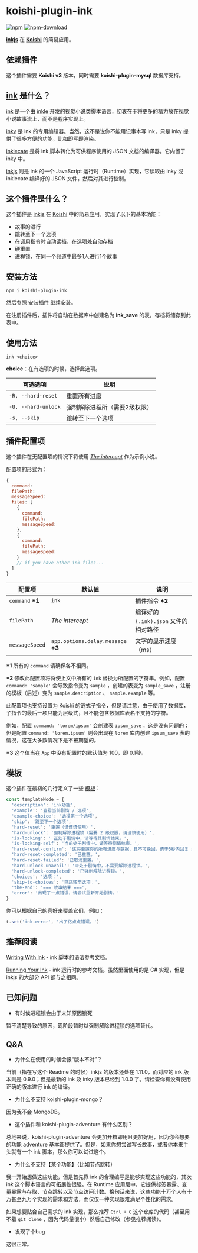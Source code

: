 # koishi-plugin-ink

[![npm](https://img.shields.io/npm/v/koishi-plugin-ink?style=flat-square)](https://www.npmjs.com/package/koishi-plugin-ink)
[![npm-download](https://img.shields.io/npm/dw/koishi-plugin-ink?style=flat-square)](https://www.npmjs.com/package/koishi-plugin-ink)

**[inkjs](https://github.com/y-lohse/inkjs)** 在 **[Koishi](https://github.com/koishijs/koishi)** 的简易应用。

## 依赖插件

这个插件需要 **Koishi v3** 版本，同时需要 **koishi-plugin-mysql** 数据库支持。

## [ink](https://github.com/inkle/ink) 是什么？

[ink](https://github.com/inkle/ink) 是一个由 [inkle](https://www.inklestudios.com/) 开发的视觉小说类脚本语言，初衷在于将更多的精力放在视觉小说故事流上，而不是程序实现上。

[inky](https://github.com/inkle/inky) 是 ink 的专用编辑器。当然，这不是说你不能用记事本写 ink，只是 inky 提供了很多方便的功能，比如即写即渲染。

[inklecate](https://github.com/inkle/ink/releasaes) 是将 ink 脚本转化为可供程序使用的 JSON 文档的编译器。它内置于 inky 中。

[inkjs](https://github.com/y-lohse/inkjs) 则是 ink 的一个 JavaScript 运行时（Runtime）实现，它读取由 inky 或 inklecate 编译好的 JSON 文件，然后对其进行控制。

## 这个插件是什么？

这个插件是 [inkjs](https://github.com/y-lohse/inkjs) 在 [Koishi](https://github.com/koishijs/koishi) 中的简易应用，实现了以下的基本功能：

- 故事的进行
- 跳转至下一个选项
- 在调用指令时自动读档，在选项处自动存档
- 硬重置
- 进程锁，在同一个频道中最多1人进行1个故事

## 安装方法

```shell
npm i koishi-plugin-ink
```

然后参照 [安装插件](https://koishi.js.org/guide/context.html#%E5%AE%89%E8%A3%85%E6%8F%92%E4%BB%B6) 继续安装。

在注册插件后，插件将自动在数据库中创建名为 **ink_save** 的表，存档将储存到此表中。

## 使用方法

```
ink <choice>
```

**choice**：在有选项的时候，选择此选项。

| 可选选项 | 说明 |
| --- | --- |
| `-R, --hard-reset` | 重置所有进度 |
| `-U, --hard-unlock` | 强制解除进程所（需要2级权限） |
| `-s, --skip` | 跳转至下一个选项 |

## 插件配置项

这个插件在无配置项的情况下将使用 *[The intercept](https://www.inklestudios.com/ink/theintercept/)* 作为示例小说。

配置项的形式为：

```js
{
  command:
  filePath:
  messageSpeed:
  files: [
    {
      command:
      filePath:
      messageSpeed:
    },
    {
      command:
      filePath:
      messageSpeed:
    }
    // if you have other ink files...
  ]
}
```

| 配置项 | 默认值 | 说明 |
| --- | --- | --- |
| `command` **\*1** | `ink` | 插件指令 **\*2** |
| `filePath` | *The intercept* | 编译好的 `(.ink).json` 文件的相对路径 |
| `messageSpeed` | `app.options.delay.message` **\*3** | 文字的显示速度（ms） |

**\*1** 所有的 `command` 请确保各不相同。

**\*2** 修改此配置项将将使上文中所有的 `ink` 替换为所配置的字符串。例如，配置 `command: 'sample'`  会导致指令变为 `sample` ，创建的表变为 `sample_save` ，注册的模板（后述）变为 `sample.description` 、 `sample.example` 等。

此配置项也支持设置为 Koishi 的链式子指令，但是请注意，由于使用了数据库，子指令的最后一项只能为层级式，且不能包含数据库表名不支持的字符。

例如，配置 `command: 'lorem/ipsum'` 会创建表 `ipsum_save` ，这是没有问题的；但是配置 `command: 'lorem.ipsum'` 则会出现在 `lorem` 库内创建 `ipsum_save` 表的情况，这在大多数情况下是不被期望的。

**\*3** 这个值当在 `App` 中没有配置时的默认值为 100，即 0.1秒。

## 模板

这个插件在最初的几行定义了一些 [模板](https://koishi.js.org/api/utils.html#模板操作)：

```js
const templateNode = {
  'description': 'ink功能',
  'example': '查看当前剧情 / 选项',
  'example-choice': '选择第一个选项',
  'skip': '跳至下一个选项',
  'hard-reset': '重置（请谨慎使用）',
  'hard-unlock': '强制解除进程锁（需要 2 级权限，请谨慎使用）',
  'is-locking': ' 正处于剧情中，请等待其剧情结束。',
  'is-locking-self': '当前处于剧情中，请等待剧情结束。',
  'hard-reset-confirm': '这将重置你的所有进度与数据，且不可挽回。请于5秒内回复 是 或 y(es) 以确认。',
  'hard-reset-completed': '已重置。',
  'hard-reset-failed': '已取消重置。',
  'hard-unlock-unavail': '未处于剧情中，不需要解除进程锁。',
  'hard-unlock-completed': '已强制解除进程锁。',
  'choices': '选项：',
  'skip-to-choices': '已跳转至选项：',
  'the-end': '=== 故事结束 ===',
  'error': '出现了一点错误，请尝试重新开始剧情。'
}
```

你可以根据自己的喜好来覆盖它们，例如：

```js
t.set('ink.error', '出了亿点点错误。')
```

## 推荐阅读

[Writing With Ink](https://github.com/inkle/ink/blob/master/Documentation/WritingWithInk.md) - ink 脚本的语法参考文档。

[Running Your Ink](https://github.com/inkle/ink/blob/master/Documentation/RunningYourInk.md) - ink 运行时的参考文档。虽然里面使用的是 C# 实现，但是 inkjs 的大部分 API 都与之相同。

## 已知问题

- 有时候进程锁会由于未知原因锁死

暂不清楚导致的原因，现阶段暂时以强制解除进程锁的选项替代。

## Q&A

- 为什么在使用的时候会报“版本不对”？

当前（指在写这个 Readme 的时候）inkjs 的版本还处在 1.11.0，而对应的 ink 版本则是 0.9.0；但是最新的 ink 及 inky 版本已经到 1.0.0 了。请检查你有没有使用正确的版本进行 ink 的编译。

- 为什么不支持 koishi-plugin-mongo？

因为我不会 MongoDB。

- 这个插件和 koishi-plugin-adventure 有什么区别？

总地来说，koishi-plugin-adventure 会更加开箱即用且更加好用，因为你会想要的功能 adventure 基本都提供了。但是，如果你想尝试写长故事，或者你本来手头就有一个 ink 脚本，那么你可以试试这个。

- 为什么不支持【某个功能】（比如节点跳转）

我一开始想做这些功能，但是首先靠 ink 的合理编写是能够实现这些功能的，其次 ink 这个脚本语言的可拓展性很强。在 Runtime 应用层中，它提供标签暴露、变量暴露与存取、节点跳转以及节点访问计数。换句话来说，这些功能十万个人有十万甚至九万个实现的需求和方法，而仅仅一种实现很难满足个性化的需求。

如果想要贴合自己需求的 ink 实现，那么推荐 `Ctrl + C` 这个仓库的代码（甚至用不着 `git clone` ，因为代码量很小）然后自己修改（参见推荐阅读）。

- 发现了个bug

这很正常。